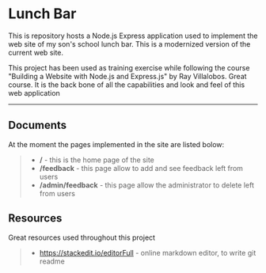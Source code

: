 Lunch Bar 
===================

This is repository hosts a Node.js Express application used to implement the web site of my son's school lunch bar.
This is a modernized version of the current web site.

This project has been used as training exercise while following the course "Building a Website with Node.js and Express.js" by Ray Villalobos. 
Great course. It is the back bone of all the capabilities and look and feel of this web application 

----------


Documents
-------------

At the moment the pages implemented in the site are listed bolow:

> - **/** - this is the home page of the site
> - **/feedback** - this page allow to add and see feedback left from users
> - **/admin/feedback** - this page allow the administrator to delete left from users




Resources
-------------------

Great resources used throughout this project

> - https://stackedit.io/editorFull - online markdown editor, to write git readme